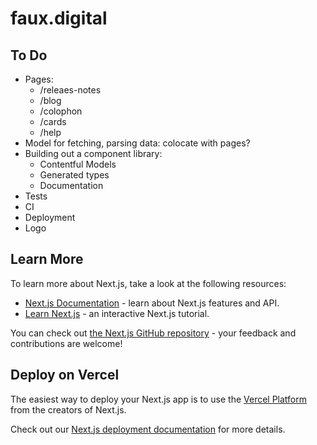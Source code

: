 # faux.digital

## To Do

- Pages:
    - /releaes-notes
    - /blog
    - /colophon
    - /cards
    - /help
- Model for fetching, parsing data: colocate with pages?
- Building out a component library:
    - Contentful Models
    - Generated types
    - Documentation
- Tests
- CI
- Deployment
- Logo

## Learn More

To learn more about Next.js, take a look at the following resources:

- [Next.js Documentation](https://nextjs.org/docs) - learn about Next.js features and API.
- [Learn Next.js](https://nextjs.org/learn) - an interactive Next.js tutorial.

You can check out [the Next.js GitHub repository](https://github.com/zeit/next.js/) - your feedback and contributions are welcome!

## Deploy on Vercel

The easiest way to deploy your Next.js app is to use the [Vercel Platform](https://vercel.com/import?utm_medium=default-template&filter=next.js&utm_source=create-next-app&utm_campaign=create-next-app-readme) from the creators of Next.js.

Check out our [Next.js deployment documentation](https://nextjs.org/docs/deployment) for more details.
